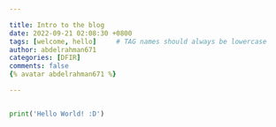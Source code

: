 ```yaml
---

title: Intro to the blog
date: 2022-09-21 02:08:30 +0800
tags: [welcome, hello]     # TAG names should always be lowercase
author: abdelrahman671
categories: [DFIR]
comments: false
{% avatar abdelrahman671 %}

---
```


```python

print('Hello World! :D')

```


